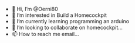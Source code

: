 - 👋 Hi, I’m @Oerni80
- 👀 I’m interested in Build a Homecockpit
- 🌱 I’m currently learning programming an arduino
- 💞️ I’m looking to collaborate on homecockpit...
- 📫 How to reach me email...

<!---
Oerni80/Oerni80 is a ✨ special ✨ repository because its `README.md` (this file) appears on your GitHub profile.
You can click the Preview link to take a look at your changes.
--->
